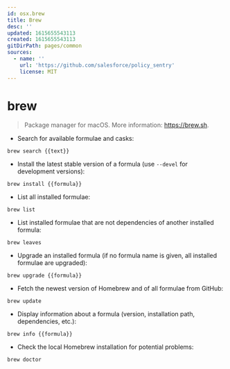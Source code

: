 ```yaml
---
id: osx.brew
title: Brew
desc: ''
updated: 1615655543113
created: 1615655543113
gitDirPath: pages/common
sources:
  - name: ''
    url: 'https://github.com/salesforce/policy_sentry'
    license: MIT
---
```

# brew

> Package manager for macOS.
> More information: <https://brew.sh>.

- Search for available formulae and casks:

`brew search {{text}}`

- Install the latest stable version of a formula (use `--devel` for development versions):

`brew install {{formula}}`

- List all installed formulae:

`brew list`

- List installed formulae that are not dependencies of another installed formula:

`brew leaves`

- Upgrade an installed formula (if no formula name is given, all installed formulae are upgraded):

`brew upgrade {{formula}}`

- Fetch the newest version of Homebrew and of all formulae from GitHub:

`brew update`

- Display information about a formula (version, installation path, dependencies, etc.):

`brew info {{formula}}`

- Check the local Homebrew installation for potential problems:

`brew doctor`

